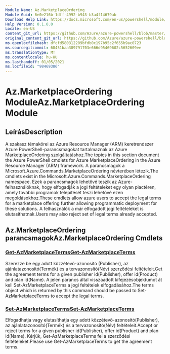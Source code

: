```yaml
---
Module Name: Az.MarketplaceOrdering
Module Guid: 6e0e216b-1dff-4992-b943-b3a4f14679ab
Download Help Link: https://docs.microsoft.com/en-us/powershell/module/az.marketplaceordering
Help Version: 0.1.0.0
Locale: en-US
content_git_url: https://github.com/Azure/azure-powershell/blob/master/src/MarketplaceOrdering/MarketplaceOrdering/help/Az.MarketplaceOrdering.md
original_content_git_url: https://github.com/Azure/azure-powershell/blob/master/src/MarketplaceOrdering/MarketplaceOrdering/help/Az.MarketplaceOrdering.md
ms.openlocfilehash: dfcfd580312209bfdb0c197b95c2f655b9ac0723
ms.sourcegitcommit: 68451baa389791703e666d95469602c5652609ee
ms.translationtype: MT
ms.contentlocale: hu-HU
ms.lasthandoff: 01/05/2021
ms.locfileid: "98469386"
---
```

# <span data-ttu-id="fe573-101">Az.MarketplaceOrdering Module</span><span class="sxs-lookup"><span data-stu-id="fe573-101">Az.MarketplaceOrdering Module</span></span>
## <span data-ttu-id="fe573-102">Leírás</span><span class="sxs-lookup"><span data-stu-id="fe573-102">Description</span></span>
<span data-ttu-id="fe573-103">A szakasz témakörei az Azure Resource Manager (ARM) keretrendszer Azure PowerShell-parancsmagokat tartalmaznak az Azure MarketplaceOrdering szolgáltatáshoz.</span><span class="sxs-lookup"><span data-stu-id="fe573-103">The topics in this section document the Azure PowerShell cmdlets for Azure MarketplaceOrdering in the Azure Resource Manager (ARM) framework.</span></span> <span data-ttu-id="fe573-104">A parancsmagok a Microsoft.Azure.Commands.MarketplaceOrdering névterében létezik.</span><span class="sxs-lookup"><span data-stu-id="fe573-104">The cmdlets exist in the Microsoft.Azure.Commands.MarketplaceOrdering namespace.</span></span> <span data-ttu-id="fe573-105">Ezek a parancsmagok lehetővé teszik az Azure-felhasználóknak, hogy elfogadják a jogi feltételeket egy olyan piactéren, amely további programok telepítését teszi lehetővé ezen megoldásokhoz.</span><span class="sxs-lookup"><span data-stu-id="fe573-105">These cmdlets allow azure users to accept the legal terms for a marketplace offering further allowing programmatic deployment for these solutions.</span></span> <span data-ttu-id="fe573-106">A felhasználók a már elfogadott jogi feltételeket is elutasíthatnak.</span><span class="sxs-lookup"><span data-stu-id="fe573-106">Users may also reject set of legal terms already accepted.</span></span>

## <span data-ttu-id="fe573-107">Az.MarketplaceOrdering parancsmagok</span><span class="sxs-lookup"><span data-stu-id="fe573-107">Az.MarketplaceOrdering Cmdlets</span></span>
### [<span data-ttu-id="fe573-108">Get-AzMarketplaceTerms</span><span class="sxs-lookup"><span data-stu-id="fe573-108">Get-AzMarketplaceTerms</span></span>](Get-AzMarketplaceTerms.md)
<span data-ttu-id="fe573-109">Szerezze be egy adott közzétevő-azonosító (Publisher), az ajánlatazonosító(Termék) és a tervazonosító(Név) szerződési feltételeit.</span><span class="sxs-lookup"><span data-stu-id="fe573-109">Get the agreement terms for a given publisher id(Publisher), offer id(Product) and plan id(Name).</span></span> <span data-ttu-id="fe573-110">A jelen parancs által visszaadott kifejezésobjektumot át kell Set-AzMarketplaceTerms a jogi feltételek elfogadásához.</span><span class="sxs-lookup"><span data-stu-id="fe573-110">The terms object which is returned by this command should be passed to Set-AzMarketplaceTerms to accept the legal terms.</span></span>

### [<span data-ttu-id="fe573-111">Set-AzMarketplaceTerms</span><span class="sxs-lookup"><span data-stu-id="fe573-111">Set-AzMarketplaceTerms</span></span>](Set-AzMarketplaceTerms.md)
<span data-ttu-id="fe573-112">Elfogadhatja vagy elutasíthatja egy adott közzétevő-azonosító(Publisher), az ajánlatazonosító(Termék) és a tervazonosító(Név) feltételeit.</span><span class="sxs-lookup"><span data-stu-id="fe573-112">Accept or reject terms for a given publisher id(Publisher), offer id(Product) and plan id(Name).</span></span> <span data-ttu-id="fe573-113">Kérjük, Get-AzMarketplaceTerms fel a szerződési feltételeket.</span><span class="sxs-lookup"><span data-stu-id="fe573-113">Please use Get-AzMarketplaceTerms to get the agreement terms.</span></span>

